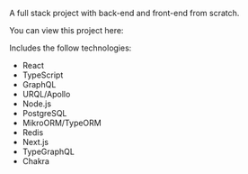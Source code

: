 A full stack project with back-end and front-end from scratch.

You can view this project here:

Includes the follow technologies:

- React
- TypeScript
- GraphQL
- URQL/Apollo
- Node.js
- PostgreSQL
- MikroORM/TypeORM
- Redis
- Next.js
- TypeGraphQL
- Chakra
